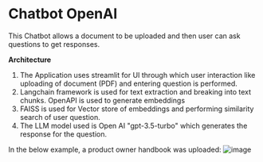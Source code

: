 # Chatbot OpenAI

This Chatbot allows a document to be uploaded and then user can ask questions to get responses.

**Architecture**

1. The Application uses streamlit for UI through which user interaction like uploading of document (PDF) and entering question is performed.
2. Langchain framework is used for text extraction and breaking into text chunks. OpenAPI is used to generate embeddings
3. FAISS is used for Vector store of embeddings and performing similarity search of user question. 
4. The LLM model used is Open AI "gpt-3.5-turbo" which generates the response for the question. 

In the below example, a product owner handbook was uploaded:
![image](https://github.com/user-attachments/assets/737eb25c-a24f-40c3-ad03-edb0fb7dea93)
